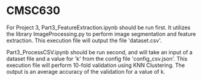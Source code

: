 # CMSC630

For Project 3, Part3_FeatureExtraction.ipynb should be run first. It utilizes the library ImageProcessing.py to perform image segmentation and feature extraction. This execution file will output the file 'dataset.csv'.

Part3_ProcessCSV.ipynb should be run second, and will take an input of a dataset file and a value for 'k' from the config file 'config_csv.json'. This execution file will perform 10-fold validation using KNN Clustering. The output is an average accuracy of the validation for a value of k. 
